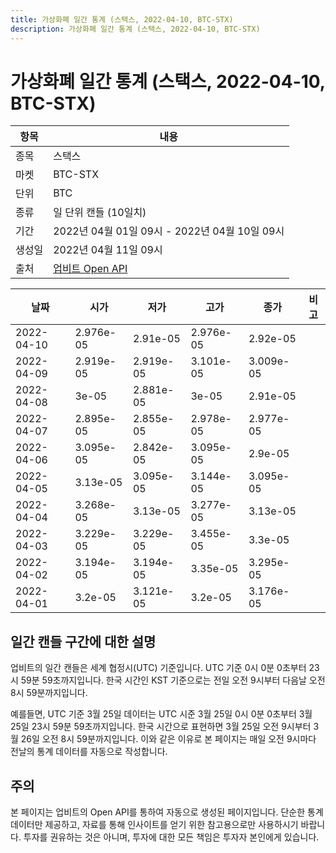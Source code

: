 ```yaml
---
title: 가상화폐 일간 통계 (스택스, 2022-04-10, BTC-STX)
description: 가상화폐 일간 통계 (스택스, 2022-04-10, BTC-STX)
---
```



가상화폐 일간 통계 (스택스, 2022-04-10, BTC-STX)
===

|항목|내용|
|--|--|
|종목|스택스|
|마켓|BTC-STX|
|단위|BTC|
|종류|일 단위 캔들 (10일치)|
|기간|2022년 04월 01일 09시 - 2022년 04월 10일 09시|
|생성일|2022년 04월 11일 09시|
|출처|[업비트 Open API](https://docs.upbit.com)|


|날짜|시가|저가|고가|종가|비고|
|--|--|--|--|--|--|
|2022-04-10|2.976e-05|2.91e-05|2.976e-05|2.92e-05|    |
|2022-04-09|2.919e-05|2.919e-05|3.101e-05|3.009e-05|    |
|2022-04-08|3e-05|2.881e-05|3e-05|2.91e-05|    |
|2022-04-07|2.895e-05|2.855e-05|2.978e-05|2.977e-05|    |
|2022-04-06|3.095e-05|2.842e-05|3.095e-05|2.9e-05|    |
|2022-04-05|3.13e-05|3.095e-05|3.144e-05|3.095e-05|    |
|2022-04-04|3.268e-05|3.13e-05|3.277e-05|3.13e-05|    |
|2022-04-03|3.229e-05|3.229e-05|3.455e-05|3.3e-05|    |
|2022-04-02|3.194e-05|3.194e-05|3.35e-05|3.295e-05|    |
|2022-04-01|3.2e-05|3.121e-05|3.2e-05|3.176e-05|    |


일간 캔들 구간에 대한 설명
---


업비트의 일간 캔들은 세계 협정시(UTC) 기준입니다. 
UTC 기준 0시 0분 0초부터 23시 59분 59초까지입니다. 
한국 시간인 KST 기준으로는 전일 오전 9시부터 다음날 오전 8시 59분까지입니다. 


예를들면, UTC 기준 3월 25일 데이터는 UTC 시준 3월 25일 0시 0분 0초부터 3월 25일 23시 59분 59초까지입니다. 
한국 시간으로 표현하면 3월 25일 오전 9시부터 3월 26일 오전 8시 59분까지입니다. 
이와 같은 이유로 본 페이지는 매일 오전 9시마다 전날의 통계 데이터를 자동으로 작성합니다. 


주의
---


본 페이지는 업비트의 Open API를 통하여 자동으로 생성된 페이지입니다. 
단순한 통계 데이터만 제공하고, 자료를 통해 인사이트를 얻기 위한 참고용으로만 사용하시기 바랍니다. 
투자를 권유하는 것은 아니며, 투자에 대한 모든 책임은 투자자 본인에게 있습니다. 
